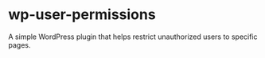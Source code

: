 # wp-user-permissions
A simple WordPress plugin that helps restrict unauthorized users to specific pages.
